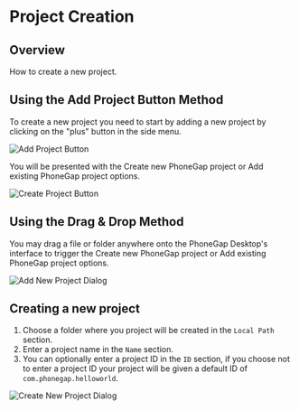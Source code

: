 # Project Creation

## Overview

How to create a new project.

## Using the Add Project Button Method

To create a new project you need to start by adding a new project by clicking on the "plus" button in the side menu.

![Add Project Button](https://raw.github.com/phonegap/phonegap-app-desktop/master/docs-assets/create/docs-plus-button.png)

You will be presented with the Create new PhoneGap project or Add existing PhoneGap project options.

![Create Project Button](https://raw.github.com/phonegap/phonegap-app-desktop/master/docs-assets/create/docs-add-new.png)

## Using the Drag & Drop Method

You may drag a file or folder anywhere onto the PhoneGap Desktop's interface to trigger the Create new PhoneGap project or Add existing PhoneGap project options. 

![Add New Project Dialog](https://raw.github.com/phonegap/phonegap-app-desktop/master/docs-assets/create/docs-add-new.png)

## Creating a new project

1. Choose a folder where you project will be created in the `Local Path` section.
1. Enter a project name in the `Name` section.
1. You can optionally enter a project ID in the `ID` section, if you choose not to enter a project ID your project will be given a default ID of `com.phonegap.helloworld`.

![Create New Project Dialog](https://raw.github.com/phonegap/phonegap-app-desktop/master/docs-assets/create/docs-create-dialog.png)